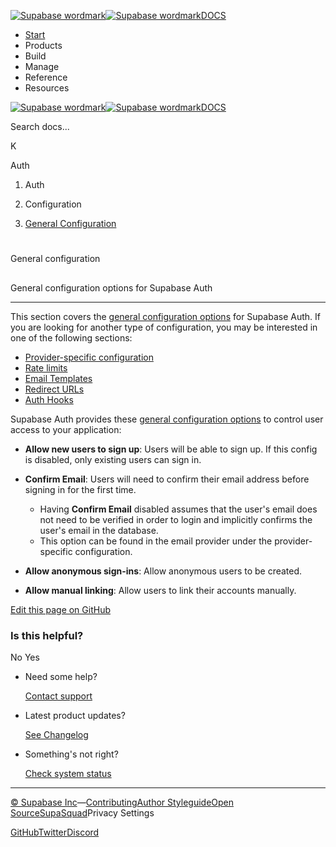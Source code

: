 [![Supabase wordmark](https://supabase.com/docs/_next/image?url=%2Fdocs%2Fsupabase-dark.svg&w=256&q=75&dpl=dpl_5BYG5BkQhU19GEfZfhcgAbeGcRQo)![Supabase wordmark](https://supabase.com/docs/_next/image?url=%2Fdocs%2Fsupabase-light.svg&w=256&q=75&dpl=dpl_5BYG5BkQhU19GEfZfhcgAbeGcRQo)DOCS](https://supabase.com/docs)

-   [Start](https://supabase.com/docs/guides/getting-started)
-   Products
-   Build
-   Manage
-   Reference
-   Resources

[![Supabase wordmark](https://supabase.com/docs/_next/image?url=%2Fdocs%2Fsupabase-dark.svg&w=256&q=75&dpl=dpl_5BYG5BkQhU19GEfZfhcgAbeGcRQo)![Supabase wordmark](https://supabase.com/docs/_next/image?url=%2Fdocs%2Fsupabase-light.svg&w=256&q=75&dpl=dpl_5BYG5BkQhU19GEfZfhcgAbeGcRQo)DOCS](https://supabase.com/docs)

Search docs...

K

Auth

1.  Auth

3.  Configuration

5.  [General Configuration](https://supabase.com/docs/guides/auth/general-configuration)

# 

General configuration

## 

General configuration options for Supabase Auth

* * *

This section covers the [general configuration options](https://supabase.com/dashboard/project/_/settings/auth) for Supabase Auth. If you are looking for another type of configuration, you may be interested in one of the following sections:

-   [Provider-specific configuration](https://supabase.com/dashboard/project/_/auth/providers)
-   [Rate limits](https://supabase.com/dashboard/project/_/auth/rate-limits)
-   [Email Templates](https://supabase.com/dashboard/project/_/auth/templates)
-   [Redirect URLs](https://supabase.com/dashboard/project/_/auth/url-configuration)
-   [Auth Hooks](https://supabase.com/dashboard/project/_/auth/hooks)

Supabase Auth provides these [general configuration options](https://supabase.com/dashboard/project/_/settings/auth) to control user access to your application:

-   **Allow new users to sign up**: Users will be able to sign up. If this config is disabled, only existing users can sign in.
    
-   **Confirm Email**: Users will need to confirm their email address before signing in for the first time.
    
    -   Having **Confirm Email** disabled assumes that the user's email does not need to be verified in order to login and implicitly confirms the user's email in the database.
    -   This option can be found in the email provider under the provider-specific configuration.
-   **Allow anonymous sign-ins**: Allow anonymous users to be created.
    
-   **Allow manual linking**: Allow users to link their accounts manually.
    

[Edit this page on GitHub](https://github.com/supabase/supabase/blob/master/apps/docs/content/guides/auth/general-configuration.mdx)

### Is this helpful?

No Yes

-   Need some help?
    
    [Contact support](https://supabase.com/support)
-   Latest product updates?
    
    [See Changelog](https://supabase.com/changelog)
-   Something's not right?
    
    [Check system status](https://status.supabase.com/)

* * *

[© Supabase Inc](https://supabase.com/)—[Contributing](https://github.com/supabase/supabase/blob/master/apps/docs/DEVELOPERS.md)[Author Styleguide](https://github.com/supabase/supabase/blob/master/apps/docs/CONTRIBUTING.md)[Open Source](https://supabase.com/open-source)[SupaSquad](https://supabase.com/supasquad)Privacy Settings

[GitHub](https://github.com/supabase/supabase)[Twitter](https://twitter.com/supabase)[Discord](https://discord.supabase.com/)